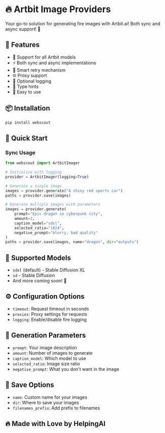# 🔥 Artbit Image Providers

Your go-to solution for generating fire images with Artbit.ai! Both sync and async support! 🚀

## 🌟 Features

- 🎨 Support for all Artbit models
- ⚡ Both sync and async implementations
- 🔄 Smart retry mechanism
- 🌐 Proxy support
- 📝 Optional logging
- 🎯 Type hints
- 🚀 Easy to use

## 📦 Installation

```bash
pip install webscout
```

## 🚀 Quick Start

### Sync Usage

```python
from webscout import ArtbitImager

# Initialize with logging
provider = ArtbitImager(logging=True)

# Generate a single image
images = provider.generate("A shiny red sports car")
paths = provider.save(images)

# Generate multiple images with parameters
images = provider.generate(
    prompt="Epic dragon in cyberpunk city",
    amount=3,
    caption_model="sdxl",
    selected_ratio="1024",
    negative_prompt="blurry, bad quality"
)
paths = provider.save(images, name="dragon", dir="outputs")
```


## 🎨 Supported Models

- `sdxl` (default) - Stable Diffusion XL
- `sd` - Stable Diffusion
- And more coming soon! 🎉

## ⚙️ Configuration Options

- `timeout`: Request timeout in seconds
- `proxies`: Proxy settings for requests
- `logging`: Enable/disable fire logging

## 🎯 Generation Parameters

- `prompt`: Your image description
- `amount`: Number of images to generate
- `caption_model`: Which model to use
- `selected_ratio`: Image size ratio
- `negative_prompt`: What you don't want in the image

## 💾 Save Options

- `name`: Custom name for your images
- `dir`: Where to save your images
- `filenames_prefix`: Add prefix to filenames

## 🔥 Made with Love by HelpingAI
